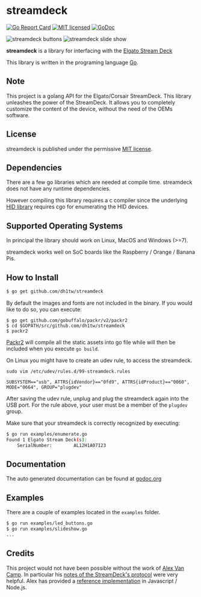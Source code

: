 # streamdeck

[![Go Report Card](https://goreportcard.com/badge/github.com/dh1tw/streamdeck)](https://goreportcard.com/report/github.com/dh1tw/streamdeck)
[![MIT licensed](https://img.shields.io/badge/license-MIT-blue.svg)](https://img.shields.io/badge/license-MIT-blue.svg)
[![GoDoc](https://godoc.org/github.com/dh1tw/streamdeck?status.svg)](https://godoc.org/github.com/dh1tw/streamdeck)

![streamdeck buttons](https://i.imgur.com/tEt3tPr.jpg "streamdeck Buttons")
![streamdeck slide show](https://i.imgur.com/gh1xXiU.jpg "streamdeck Slideshow")



**streamdeck** is a library for interfacing with the [Elgato Stream Deck](https://www.elgato.com/en/gaming/stream-deck)

This library is written in the programing language [Go](https://golang.org).

## Note
This project is a golang API for the Elgato/Corsair StreamDeck. This library
unleashes the power of the StreamDeck. It allows you to completely customize
the content of the device, without the need of the OEMs software.

## License

streamdeck is published under the permissive [MIT license](https://github.com/dh1tw/streamdeck/blob/master/LICENSE).

## Dependencies

There are a few go libraries which are needed at compile time. streamdeck
does not have any runtime dependencies.

However compiling this library requires a c compiler since the underlying [HID library](github.com/karalabe/hid) requires cgo for enumerating the
HID devices.

## Supported Operating Systems

In principal the library should work on Linux, MacOS and Windows (>=7).

streamdeck works well on SoC boards like the Raspberry / Orange / Banana Pis.

## How to Install

````bash
$ go get github.com/dh1tw/streamdeck
````

By default the images and fonts are not included in the binary. If you
would like to do so, you can execute:

````
$ go get github.com/gobuffalo/packr/v2/packr2
$ cd $GOPATH/src/github.com/dh1tw/streamdeck
$ packr2
````

[Packr2](github.com/gobuffalo/packr/v2/packr2) will compile all the static
assets into go file while will then be included when you execute `go build`.

On Linux you might have to create an udev rule, to access the streamdeck.

````
sudo vim /etc/udev/rules.d/99-streamdeck.rules

SUBSYSTEM=="usb", ATTRS{idVendor}=="0fd9", ATTRS{idProduct}=="0060", MODE="0664", GROUP="plugdev"
````

After saving the udev rule, unplug and plug the streamdeck again into the USB port.
For the rule above, your user must be a member of the `plugdev` group.

Make sure that your streamdeck is correctly recognized
by executing:

````bash
$ go run examples/enumerate.go
Found 1 Elgato Stream Deck(s):
	SerialNumber:        AL12H1A07123
````

## Documentation

The auto generated documentation can be found at [godoc.org](https://godoc.org/github.com/dh1tw/streamdeck)

## Examples

There are a couple of examples located in the `examples` folder.

````bash
$ go run examples/led_buttons.go
$ go run examples/slideshow.go
...
````

## Credits

This project would not have been possible without the work of [Alex Van Camp](https://github.com/Lange). In particular his
[notes of the StreamDeck's protocol](https://github.com/Lange/node-elgato-stream-deck/blob/master/NOTES.md)
were very helpful.
Alex has provided a [reference implementation](https://github.com/Lange/node-elgato-stream-deck) in Javascript / Node.js.